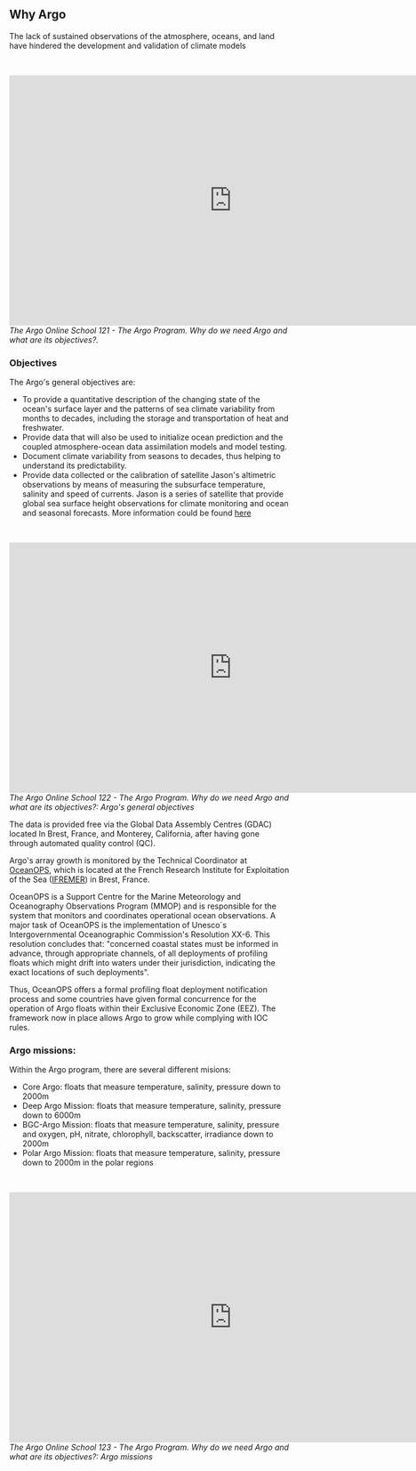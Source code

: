 ## Why Argo


The lack of sustained observations of the atmosphere, oceans, and land have hindered the development and validation of climate models

&nbsp;&nbsp;<center><iframe width="800" height="450" src="https://www.youtube.com/embed/_t3CTpDI3PA?si=ry47LKgkpSVk8A_0" title="Why do we need Argo and what are its objectives?" frameborder="0" allow="accelerometer; autoplay; clipboard-write; encrypted-media; gyroscope; picture-in-picture; web-share" referrerpolicy="strict-origin-when-cross-origin" allowfullscreen></iframe></center>
_The Argo Online School 121 - The Argo Program. Why do we need Argo and what are its objectives?._
&nbsp;&nbsp;


### Objectives

The Argo's general objectives are:

- To provide a quantitative description of the changing state of the ocean's surface layer and the patterns of sea climate variability from months to decades, including the storage and transportation of heat and freshwater.
- Provide data that will also be used to initialize ocean prediction and the coupled atmosphere-ocean data assimilation models and model testing.
- Document climate variability from seasons to decades, thus helping to understand its predictability.
- Provide data collected or the calibration of satellite Jason's altimetric observations by means of measuring the subsurface temperature, salinity and speed of currents. Jason is a series of satellite that provide global sea surface height observations for climate monitoring and ocean and seasonal forecasts. More information could be found [here](https://www.eumetsat.int/our-satellites/jason-series)

&nbsp;&nbsp;<center><iframe width="800" height="450" src="https://www.youtube.com/embed/lpAE2WtMt-E?si=NgmGn3pBDWsLJyxk" title=" Argo's general objectives " frameborder="0" allow="accelerometer; autoplay; clipboard-write; encrypted-media; gyroscope; picture-in-picture; web-share" referrerpolicy="strict-origin-when-cross-origin" allowfullscreen></iframe></center>
_The Argo Online School 122 - The Argo Program. Why do we need Argo and what are its objectives?: Argo's general objectives_
&nbsp;&nbsp;

The data is provided free via the Global Data Assembly Centres (GDAC) located In Brest, France, and Monterey, California, after having gone through automated quality control (QC).

Argo's array growth is monitored by the Technical Coordinator at [OceanOPS](https://www.ocean-ops.org/board), which is located at the French Research Institute for Exploitation of the Sea ([IFREMER](https://wwz.ifremer.fr/)) in Brest, France.

OceanOPS is a Support Centre for the Marine Meteorology and Oceanography Observations Program (MMOP) and is responsible for the system that monitors and coordinates operational ocean observations. A major task of OceanOPS is the implementation of Unesco´s  Intergovernmental Oceanographic Commission's Resolution XX-6. This resolution concludes that: "concerned coastal states must be informed in advance, through appropriate channels, of all deployments of profiling floats which might drift into waters under their jurisdiction, indicating the exact locations of such deployments".

Thus, OceanOPS offers a formal profiling float deployment notification process and some countries have given formal concurrence for the operation of Argo floats within their Exclusive Economic Zone (EEZ). The framework now in place allows Argo to grow while complying with IOC rules.

### Argo missions:

Within the Argo program, there are several different misions:

- Core Argo:  floats that measure temperature, salinity, pressure down to 2000m
- Deep Argo Mission:  floats that measure temperature, salinity, pressure down to 6000m
- BGC-Argo Mission:  floats that measure temperature, salinity, pressure and oxygen, pH, nitrate, chlorophyll, backscatter, irradiance down to 2000m
- Polar Argo Mission:  floats that measure temperature, salinity, pressure down to 2000m in the polar regions

&nbsp;&nbsp;<center><iframe width="800" height="450" src="https://www.youtube.com/embed/P1_3PXKKkQo?si=mO6LflBRCZDQCss_" title="Argo missions" frameborder="0" allow="accelerometer; autoplay; clipboard-write; encrypted-media; gyroscope; picture-in-picture; web-share" referrerpolicy="strict-origin-when-cross-origin" allowfullscreen></iframe></center>
_The Argo Online School 123 - The Argo Program. Why do we need Argo and what are its objectives?: Argo missions_
&nbsp;&nbsp;
